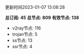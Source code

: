更新时间2023-01-07 13:08:28

**总订阅: 45**
**总节点: 809**
**有效节点: 138**
- v2ray节点: 116
- trojan节点: 5
- ss节点: 13
- ssr节点: 4
